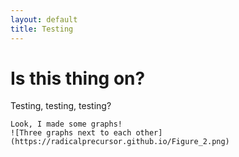 ```yaml
---
layout: default
title: Testing
---
```

<div class="blurb">
	<h1>Is this thing on?</h1>
	<p>Testing, testing, testing?</p>
	
	Look, I made some graphs!
	![Three graphs next to each other](https://radicalprecursor.github.io/Figure_2.png)
</div><!-- /.blurb -->
